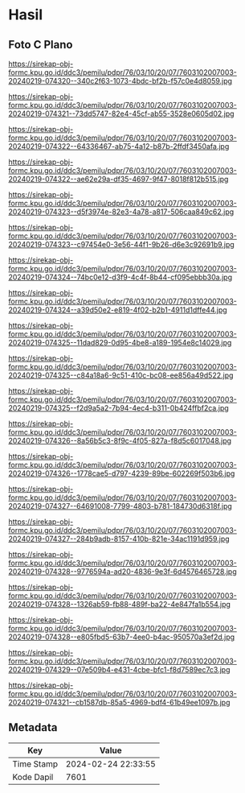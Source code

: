 # Hasil

## Foto C Plano

https://sirekap-obj-formc.kpu.go.id/ddc3/pemilu/pdpr/76/03/10/20/07/7603102007003-20240219-074320--340c2f63-1073-4bdc-bf2b-f57c0e4d8059.jpg

https://sirekap-obj-formc.kpu.go.id/ddc3/pemilu/pdpr/76/03/10/20/07/7603102007003-20240219-074321--73dd5747-82e4-45cf-ab55-3528e0605d02.jpg

https://sirekap-obj-formc.kpu.go.id/ddc3/pemilu/pdpr/76/03/10/20/07/7603102007003-20240219-074322--64336467-ab75-4a12-b87b-2ffdf3450afa.jpg

https://sirekap-obj-formc.kpu.go.id/ddc3/pemilu/pdpr/76/03/10/20/07/7603102007003-20240219-074322--ae62e29a-df35-4697-9f47-8018f812b515.jpg

https://sirekap-obj-formc.kpu.go.id/ddc3/pemilu/pdpr/76/03/10/20/07/7603102007003-20240219-074323--d5f3974e-82e3-4a78-a817-506caa849c62.jpg

https://sirekap-obj-formc.kpu.go.id/ddc3/pemilu/pdpr/76/03/10/20/07/7603102007003-20240219-074323--c97454e0-3e56-44f1-9b26-d6e3c92691b9.jpg

https://sirekap-obj-formc.kpu.go.id/ddc3/pemilu/pdpr/76/03/10/20/07/7603102007003-20240219-074324--74bc0e12-d3f9-4c4f-8b44-cf095ebbb30a.jpg

https://sirekap-obj-formc.kpu.go.id/ddc3/pemilu/pdpr/76/03/10/20/07/7603102007003-20240219-074324--a39d50e2-e819-4f02-b2b1-4911d1dffe44.jpg

https://sirekap-obj-formc.kpu.go.id/ddc3/pemilu/pdpr/76/03/10/20/07/7603102007003-20240219-074325--11dad829-0d95-4be8-a189-1954e8c14029.jpg

https://sirekap-obj-formc.kpu.go.id/ddc3/pemilu/pdpr/76/03/10/20/07/7603102007003-20240219-074325--c84a18a6-9c51-410c-bc08-ee856a49d522.jpg

https://sirekap-obj-formc.kpu.go.id/ddc3/pemilu/pdpr/76/03/10/20/07/7603102007003-20240219-074325--f2d9a5a2-7b94-4ec4-b311-0b424ffbf2ca.jpg

https://sirekap-obj-formc.kpu.go.id/ddc3/pemilu/pdpr/76/03/10/20/07/7603102007003-20240219-074326--8a56b5c3-8f9c-4f05-827a-f8d5c6017048.jpg

https://sirekap-obj-formc.kpu.go.id/ddc3/pemilu/pdpr/76/03/10/20/07/7603102007003-20240219-074326--1778cae5-d797-4239-89be-602269f503b6.jpg

https://sirekap-obj-formc.kpu.go.id/ddc3/pemilu/pdpr/76/03/10/20/07/7603102007003-20240219-074327--64691008-7799-4803-b781-184730d6318f.jpg

https://sirekap-obj-formc.kpu.go.id/ddc3/pemilu/pdpr/76/03/10/20/07/7603102007003-20240219-074327--284b9adb-8157-410b-821e-34ac1191d959.jpg

https://sirekap-obj-formc.kpu.go.id/ddc3/pemilu/pdpr/76/03/10/20/07/7603102007003-20240219-074328--9776594a-ad20-4836-9e3f-6d4576465728.jpg

https://sirekap-obj-formc.kpu.go.id/ddc3/pemilu/pdpr/76/03/10/20/07/7603102007003-20240219-074328--1326ab59-fb88-489f-ba22-4e847fa1b554.jpg

https://sirekap-obj-formc.kpu.go.id/ddc3/pemilu/pdpr/76/03/10/20/07/7603102007003-20240219-074328--e805fbd5-63b7-4ee0-b4ac-950570a3ef2d.jpg

https://sirekap-obj-formc.kpu.go.id/ddc3/pemilu/pdpr/76/03/10/20/07/7603102007003-20240219-074329--07e509b4-e431-4cbe-bfc1-f8d7589ec7c3.jpg

https://sirekap-obj-formc.kpu.go.id/ddc3/pemilu/pdpr/76/03/10/20/07/7603102007003-20240219-074321--cb1587db-85a5-4969-bdf4-61b49ee1097b.jpg


## Metadata

| Key        | Value               |
| ---------- | ------------------- |
| Time Stamp | 2024-02-24 22:33:55 |
| Kode Dapil | 7601                |



